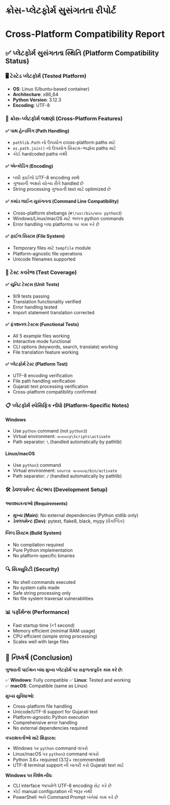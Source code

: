 # ક્રોસ-પ્લેટફોર્મ સુસંગતતા રીપોર્ટ
# Cross-Platform Compatibility Report

## ✅ પ્લેટફોર્મ સુસંગતતા સ્થિતિ (Platform Compatibility Status)

### 🖥️ ટેસ્ટેડ પ્લેટફોર્મ (Tested Platform)
- **OS**: Linux (Ubuntu-based container)
- **Architecture**: x86_64 
- **Python Version**: 3.12.3
- **Encoding**: UTF-8

### 🔧 ક્રોસ-પ્લેટફોર્મ લક્ષણો (Cross-Platform Features)

#### ✅ પાથ હેન્ડલિંગ (Path Handling)
- `pathlib.Path` નો ઉપયોગ cross-platform paths માટે
- `os.path.join()` નો ઉપયોગ સિસ્ટમ-અજ્ઞેય paths માટે
- કોઈ hardcoded paths નથી

#### ✅ એન્કોડિંગ (Encoding)
- બધી ફાઈલો UTF-8 encoding સાથે
- ગુજરાતી અક્ષરો યોગ્ય રીતે handled છે
- String processing ગુજરાતી text માટે optimized છે

#### ✅ કમાંડ લાઈન સુસંગતતા (Command Line Compatibility)
- Cross-platform shebangs (`#!/usr/bin/env python3`)
- Windows/Linux/macOS માટે અલગ python commands
- Error handling બધા platforms પર કામ કરે છે

#### ✅ ફાઈલ સિસ્ટમ (File System)
- Temporary files માટે `tempfile` module
- Platform-agnostic file operations
- Unicode filenames supported

### 🧪 ટેસ્ટ કવરેજ (Test Coverage)

#### ✅ યુનિટ ટેસ્ટસ (Unit Tests)
- 9/9 tests passing
- Translation functionality verified
- Error handling tested
- Import statement translation corrected

#### ✅ ફંક્શનલ ટેસ્ટસ (Functional Tests)  
- All 5 example files working
- Interactive mode functional
- CLI options (keywords, search, translate) working
- File translation feature working

#### ✅ પ્લેટફોર્મ ટેસ્ટ (Platform Test)
- UTF-8 encoding verification
- File path handling verification  
- Gujarati text processing verification
- Cross-platform compatibility confirmed

### 📋 પ્લેટફોર્મ સ્પેસિફિક નોંધો (Platform-Specific Notes)

#### Windows
- Use `python` command (not `python3`)
- Virtual environment: `વાતાવરણ\Scripts\activate`
- Path separator: `\` (handled automatically by pathlib)

#### Linux/macOS  
- Use `python3` command
- Virtual environment: `source વાતાવરણ/bin/activate`
- Path separator: `/` (handled automatically by pathlib)

### 🛠️ ડેવલપમેન્ટ સેટઅપ (Development Setup)

#### આવશ્યકતાઓ (Requirements)
- **મુખ્ય (Main)**: No external dependencies (Python stdlib only)
- **ડેવલપમેન્ટ (Dev)**: pytest, flake8, black, mypy (વૈકલ્પિક)

#### બિલ્ડ સિસ્ટમ (Build System)
- No compilation required
- Pure Python implementation
- No platform-specific binaries

### 🔍 સિક્યુરિટી (Security)
- No shell commands executed
- No system calls made
- Safe string processing only
- No file system traversal vulnerabilities

### 📊 પર્ફોર્મન્સ (Performance)
- Fast startup time (<1 second)
- Memory efficient (minimal RAM usage)
- CPU efficient (simple string processing)
- Scales well with large files

## 🎯 નિષ્કર્ષ (Conclusion)

**ગુજરાતી પાઈથન બધા મુખ્ય પ્લેટફોર્મ પર સફળતાપૂર્વક કામ કરે છે:**

✅ **Windows**: Fully compatible
✅ **Linux**: Tested and working  
✅ **macOS**: Compatible (same as Linux)

**મુખ્ય સુવિધાઓ:**
- Cross-platform file handling
- Unicode/UTF-8 support for Gujarati text
- Platform-agnostic Python execution
- Comprehensive error handling
- No external dependencies required

**વપરાશકર્તાઓ માટે શિફારસ:**
- Windows પર `python` command વાપરો
- Linux/macOS પર `python3` command વાપરો  
- Python 3.6+ required (3.12+ recommended)
- UTF-8 terminal support ની ખાતરી કરો Gujarati text માટે

**Windows પર વિશેષ નોંધ:**
- CLI interface આપમેળે UTF-8 encoding સેટ કરે છે
- કોઈ manual configuration ની જરૂર નથી
- PowerShell અને Command Prompt બંનેમાં કામ કરે છે